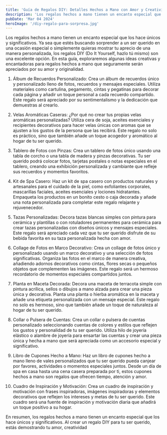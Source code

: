 ```yaml
---
title: 'Guía de Regalos DIY: Detalles Hechos a Mano con Amor y Creatividad'
description: 'Los regalos hechos a mano tienen un encanto especial que los hace únicos...'
pubDate: 'Mar 04 2024'
heroImage: '/diy-regalo-para-sorpresa.jpg'
---
```


Los regalos hechos a mano tienen un encanto especial que los hace únicos y significativos. Ya sea que estés buscando sorprender a un ser querido en una ocasión especial o simplemente quieras mostrar tu aprecio de una manera personalizada, los regalos DIY (Do It Yourself, hazlo tú mismo) son una excelente opción. En esta guía, exploraremos algunas ideas creativas y encantadoras para regalos hechos a mano que seguramente serán apreciados por su amor y originalidad.

1. Álbum de Recuerdos Personalizado:
Crea un álbum de recuerdos único y personalizado lleno de fotos, recuerdos y mensajes especiales. Utiliza materiales como cartulina, pegamento, cintas y pegatinas para decorar cada página y añadir un toque personal a cada recuerdo compartido. Este regalo será apreciado por su sentimentalismo y la dedicación que demuestras al crearlo.

2. Velas Aromáticas Caseras:
¿Por qué no crear tus propias velas aromáticas personalizadas? Utiliza cera de soja, aceites esenciales y recipientes decorativos para hacer velas únicas con aromas que se ajusten a los gustos de la persona que las recibirá. Este regalo no solo es práctico, sino que también añade un toque acogedor y aromático al hogar de tu ser querido.

3. Tablero de Fotos con Pinzas:
Crea un tablero de fotos único usando una tabla de corcho o una tabla de madera y pinzas decorativas. Tu ser querido podrá colocar fotos, tarjetas postales o notas especiales en el tablero, creando una exhibición personalizada y cambiante que refleje sus recuerdos y momentos favoritos.

4. Kit de Spa Casero:
Haz un kit de spa casero con productos naturales y artesanales para el cuidado de la piel, como exfoliantes corporales, mascarillas faciales, aceites esenciales y lociones hidratantes. Empaqueta los productos en un bonito cesto o caja decorada y añade una nota personalizada para completar este regalo relajante y rejuvenecedor.

5. Tazas Personalizadas:
Decora tazas blancas simples con pintura para cerámica y plantillas o con rotuladores permanentes para cerámica para crear tazas personalizadas con diseños únicos y mensajes especiales. Este regalo será apreciado cada vez que tu ser querido disfrute de su bebida favorita en su taza personalizada hecha con amor.

6. Collage de Fotos en Marco Decorativo:
Crea un collage de fotos único y personalizado usando un marco decorativo y una selección de fotos significativas. Organiza las fotos en el marco de manera creativa, añadiendo adornos decorativos como cintas, flores secas o pequeños objetos que complementen las imágenes. Este regalo será un hermoso recordatorio de momentos especiales compartidos juntos.

7. Planta en Maceta Decorada:
Decora una maceta de terracota simple con pintura acrílica, sellos o dibujos a mano alzada para crear una pieza única y decorativa. Planta una planta o hierba aromática en la maceta y añade una etiqueta personalizada con un mensaje especial. Este regalo no solo es hermoso, sino que también añade un toque de naturaleza al hogar de tu ser querido.

8. Collar o Pulsera de Cuentas:
Crea un collar o pulsera de cuentas personalizado seleccionando cuentas de colores y estilos que reflejen los gustos y personalidad de tu ser querido. Utiliza hilo de joyería elástico o alambre de joyería para ensartar las cuentas y crear una pieza única y hecha a mano que será apreciada como un accesorio especial y significativo.

9. Libro de Cupones Hecho a Mano:
Haz un libro de cupones hecho a mano lleno de vales personalizados que tu ser querido pueda canjear por favores, actividades o momentos especiales juntos. Desde un día de spa en casa hasta una cena casera preparada por ti, estos cupones hechos a mano son regalos que ofrecen tiempo, atención y amor.

10. Cuadro de Inspiración y Motivación:
Crea un cuadro de inspiración y motivación con frases inspiradoras, imágenes inspiradoras y elementos decorativos que reflejen los intereses y metas de tu ser querido. Este cuadro será una fuente de inspiración y motivación diaria que añadirá un toque positivo a su hogar.

En resumen, los regalos hechos a mano tienen un encanto especial que los hace únicos y significativos. Al crear un regalo DIY para tu ser querido, estás demostrando tu amor, creatividad